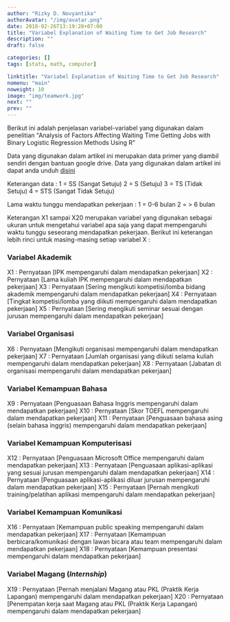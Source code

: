```yaml
---
author: "Rizky D. Novyantika"
authorAvatar: "/img/avatar.png"
date: 2018-02-26T13:19:28+07:00
title: "Variabel Explanation of Waiting Time to Get Job Research"
description: ""
draft: false

categories: []
tags: [stats, math, computer]

linktitle: "Variabel Explanation of Waiting Time to Get Job Research"
nomenu: "main"
noweight: 10
image: "img/teamwork.jpg"
next: ""
prev: ""
---
```


Berikut ini adalah penjelasan variabel-variabel yang digunakan dalam penelitian "Analysis of Factors Affecting Waiting Time Getting Jobs with Binary Logistic Regression Methods Using R"

Data yang digunakan dalam artikel ini merupakan data primer yang diambil sendiri dengan bantuan google drive. Data yang digunakan dalam artikel ini dapat anda unduh [disini](https://drive.google.com/open?id=1qlc_HK10ZY_W4uqz2DCGCYw1OwpdaJ4t)

Keterangan data :
1 = SS (Sangat Setuju)
2 = S (Setuju)
3 = TS (Tidak Setuju)
4 = STS (Sangat Tidak Setuju)

Lama waktu tunggu mendapatkan pekerjaan :
1 = 0-6 bulan
2 = > 6 bulan

Keterangan X1 sampai X20 merupakan variabel yang digunakan sebagai ukuran untuk mengetahui variabel apa saja yang dapat mempengaruhi waktu tunggu seseorang mendapatkan pekerjaan. Berikut ini keterangan lebih rinci untuk masing-masing setiap variabel X :

### Variabel Akademik
X1 : Pernyataan [IPK mempengaruhi dalam mendapatkan pekerjaan]
X2 : Pernyataan [Lama kuliah IPK mempengaruhi dalam mendapatkan pekerjaan]
X3 : Pernyataan [Sering mengikuti kompetisi/lomba bidang akademik mempengaruhi dalam mendapatkan pekerjaan]
X4 : Pernyataan [Tingkat kompetisi/lomba yang diikuti mempengaruhi dalam mendapatkan pekerjaan]
X5 : Pernyataan [Sering mengikuti seminar sesuai dengan jurusan mempengaruhi dalam mendapatkan pekerjaan]

### Variabel Organisasi
X6 : Pernyataan [Mengikuti organisasi mempengaruhi dalam mendapatkan pekerjaan]
X7 : Pernyataan [Jumlah organisasi yang diikuti selama kuliah mempengaruhi dalam mendapatkan pekerjaan]
X8 : Pernyataan [Jabatan di organisasi mempengaruhi dalam mendapatkan pekerjaan]

### Variabel Kemampuan Bahasa
X9 : Pernyataan [Penguasaan Bahasa Inggris mempengaruhi dalam mendapatkan pekerjaan]
X10 : Pernyataan [Skor TOEFL mempengaruhi dalam mendapatkan pekerjaan]
X11 : Pernyataan [Penguasaan bahasa asing (selain bahasa inggris) mempengaruhi dalam mendapatkan pekerjaan]

### Variabel Kemampuan Komputerisasi
X12 : Pernyataan [Penguasaan Microsoft Office mempengaruhi dalam mendapatkan pekerjaan]
X13 : Pernyataan [Penguasaan aplikasi-aplikasi yang sesuai jurusan mempengaruhi dalam mendapatkan pekerjaan]
X14 : Pernyataan [Penguasaan aplikasi-aplikasi diluar jurusan mempengaruhi dalam mendapatkan pekerjaan]
X15 : Pernyataan [Pernah mengikuti training/pelatihan aplikasi mempengaruhi dalam mendapatkan pekerjaan]

### Variabel Kemampuan Komunikasi
X16 : Pernyataan [Kemampuan public speaking mempengaruhi dalam mendapatkan pekerjaan]
X17 : Pernyataan [Kemampuan berbicara/komunikasi dengan lawan bicara atau team mempengaruhi dalam mendapatkan pekerjaan]
X18 : Pernyataan [Kemampuan presentasi mempengaruhi dalam mendapatkan pekerjaan]

### Variabel Magang (_Internship_)
X19 : Pernyataan [Pernah menjalani Magang atau PKL (Praktik Kerja Lapangan) mempengaruhi dalam mendapatkan pekerjaan]
X20 : Pernyataan [Penempatan kerja saat Magang atau PKL (Praktik Kerja Lapangan) mempengaruhi dalam mendapatkan pekerjaan]